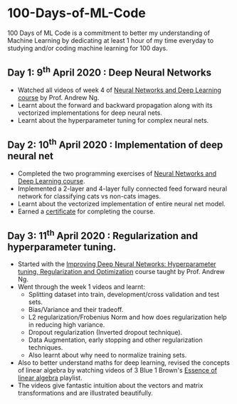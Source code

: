 # 100-Days-of-ML-Code
100 Days of ML Code is a commitment to better my understanding of Machine Learning by dedicating at least 1 hour of my time everyday to studying and/or coding machine learning for 100 days.

## Day 1: 9<sup>th</sup> April 2020 : Deep Neural Networks
* Watched all videos of week 4 of [Neural Networks and Deep Learning course](https://www.coursera.org/learn/neural-networks-deep-learning/home/welcome) by Prof. Andrew Ng. 
* Learnt about the forward and backward propagation along with its vectorized implementations for deep neural nets.
* Learnt about the hyperparameter tuning for complex neural nets.

## Day 2: 10<sup>th</sup> April 2020 : Implementation of deep neural net
* Completed the two programming exercises of [Neural Networks and Deep Learning course](https://www.coursera.org/learn/neural-networks-deep-learning/home/welcome).
* Implemented a 2-layer and 4-layer fully connected feed forward neural network for classifying cats vs non-cats images.
* Learnt about the vectorized implementation of entire neural net model.
* Earned a [certificate](https://www.coursera.org/account/accomplishments/records/ZS8W2LCVSHM5) for completing the course.

## Day 3: 11<sup>th</sup> April 2020 : Regularization and hyperparameter tuning.
* Started with the [Improving Deep Neural Networks: Hyperparameter tuning, Regularization and Optimization](https://www.coursera.org/learn/deep-neural-network/home/welcome) course taught by Prof. Andrew Ng.
* Went through the week 1 videos and learnt:
  * Splitting dataset into train, development/cross validation and test sets.
  * Bias/Variance and their tradeoff.
  * L2 regularization/Frobenius Norm and how does regularization help in reducing high variance.
  * Dropout regularization (Inverted dropout technique).
  * Data Augmentation, early stopping and other regularization techniques.
  * Also learnt about why need to normalize training sets.
* Also to better understand maths for deep learning, revised the concepts of linear algebra by watching videos of 3 Blue 1 Brown's [Essence of linear algebra](https://www.youtube.com/watch?v=fNk_zzaMoSs&list=PLZHQObOWTQDPD3MizzM2xVFitgF8hE_ab) playlist.
* The videos give fantastic intuition about the vectors and matrix transformations and are illustrated beautifully.
